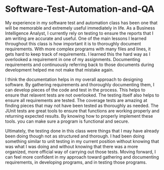 # Software-Test-Automation-and-QA

My experience in my software test and automation class has been one that will be memorable and extremely useful immediately in life. As a Business Intelligence Analyst, I currently rely on testing to ensure the reports that I am writing are accurate and useful. One of the main lessons I learned throughout this class is how important it is to thoroughly document requirements. With more complex programs with many files and lines, it gets hard to keep track of requirements. I learned this the hard way as I overlooked a requirement in one of my assignments. Documenting requirements and continuously referring back to those documents during development helped me not make that mistake again.

I think the documentation helps in my overall approach to designing software. By gathering requirements and thoroughly documenting them, I can develop pieces of the code and test in the process. This helps to ensure that relavent tests are not overlooked. The testing itself also helps to ensure all requirements are tested. The coverage tests are amazing at finding pieces that may not have been tested as thoroughly as needed. The JUnit tests are great tools to ensure that functions are working properly and returning expected results. By knowing how to properly implement these tools. you can make sure a program is functional and secure.

Ultimately, the testing done in this class were things that I may have already been doing though not as structured and thorough. I had been doing something similar to unit testing in my current position without knowing that was what I was doing and without knowing that there was a more organized, more official way of carrying out those tests. Moving forward, I can feel more confident in my approach toward gathering and documenting requirements, in developing programs, and in testing those programs.
